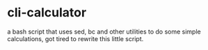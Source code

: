 # cli-calculator
a bash script that uses sed, bc and other utilities to do some simple calculations, got tired to rewrite this little script.
